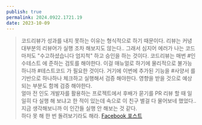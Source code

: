 ```yaml
---
publish: true
permalink: 2024.0922.1721.19
date: 2023-10-09
---
```

> 코드리뷰가 성과를 내지 못하는 이유는 형식적으로 하기 때문이다. 리뷰는 커녕 대부분의 리뷰어가 실행 조차 해보지도 않는다.. 그래서 심지어 에러가 나는 코드 마저도 "수고하셨습니다 엄지척" 하고 승인을 하는 것이다. 코드리뷰는 매번 #인수테스트 에 준하는 검토를 해야한다. 이걸 매뉴얼로 하기에 물리적으로 불가능하니까 #테스트코드 가 필요한 것이다. 거기에 이번에 추가된 기능을 #사양서 를 기반으로 하나하나 체크하고 실행해서 검증 해야한다. 영향을 받을 것으로 예상되는 부분도 함께 검증 해야한다.  
> 얼마 전 인도 개발자를 활용하는 프로젝트에서 후배가 묻기를 PR 리뷰 할 때 일일히 다 실행 해 보냐고 한 적이 있는데 속으로 이 친구 별걸 다 물어보네 했었다.. 지금 생각해보니까 이 인간들 실행 안 해보는 것 같다.  
> 하다 못 해 한 번 돌려보기라도 해라.
> [Facebook 포스트](https://www.facebook.com/share/p/FfMjLFZRHU1cSZow/)

